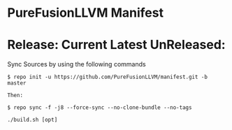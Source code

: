PureFusionLLVM Manifest
===========

Release: Current Latest UnReleased:
===============

Sync Sources by using the following commands

    $ repo init -u https://github.com/PureFusionLLVM/manifest.git -b master
	
	Then:

    $ repo sync -f -j8 --force-sync --no-clone-bundle --no-tags

    ./build.sh [opt]
